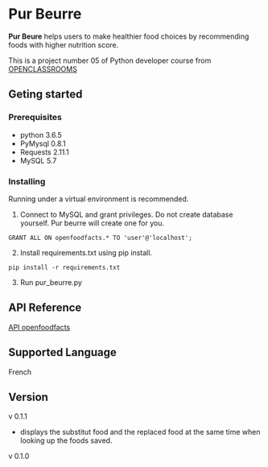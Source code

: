 # Pur Beurre

**Pur Beure** helps users to make healthier food choices by
recommending foods with higher nutrition score.

This is a project number 05 of Python developer course from
[OPENCLASSROOMS](https://openclassrooms.com/)

## Geting started

### Prerequisites
- python 3.6.5
- PyMysql 0.8.1
- Requests 2.11.1
- MySQL 5.7

### Installing
Running under a virtual environment is recommended.

1. Connect to MySQL and grant privileges.
   Do not create database yourself. Pur beurre will create one for you.
```Mysql
GRANT ALL ON openfoodfacts.* TO 'user'@'localhost';
```
2. Install requirements.txt using pip install.
```
pip install -r requirements.txt
```
3. Run pur_beurre.py

## API Reference
[API openfoodfacts](https://en.wiki.openfoodfacts.org/API)

## Supported Language
French

## Version
v 0.1.1
- displays the substitut food and the replaced food at the same time when looking up the foods saved.

v 0.1.0
